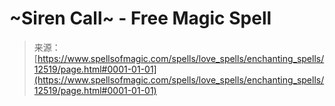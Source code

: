 <!--yml
category: 未分类
date: 2024-06-12 18:50:18
-->

# ~Siren Call~ - Free Magic Spell

> 来源：[https://www.spellsofmagic.com/spells/love_spells/enchanting_spells/12519/page.html#0001-01-01](https://www.spellsofmagic.com/spells/love_spells/enchanting_spells/12519/page.html#0001-01-01)
